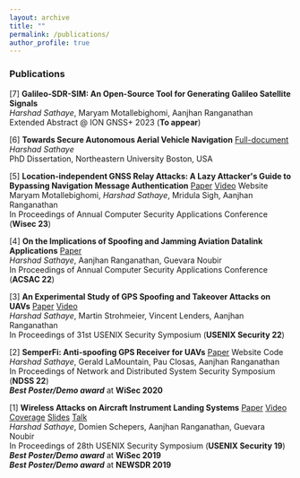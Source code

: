 ```yaml
---
layout: archive
title: ""
permalink: /publications/
author_profile: true
---
```

### Publications
[7] **Galileo-SDR-SIM: An Open-Source Tool for Generating Galileo Satellite Signals**
<br>*Harshad Sathaye*, Maryam Motallebighomi, Aanjhan Ranganathan
<br>Extended Abstract @ ION GNSS+ 2023 (**To appear**)

[6] **Towards Secure Autonomous Aerial Vehicle Navigation** <a href="/files/phd-dissertation.pdf" class="label label-primary">Full-document</a>
<br> *Harshad Sathaye*
<br> PhD Dissertation, Northeastern University Boston, USA

[5] **Location-independent GNSS Relay Attacks: A Lazy Attacker's Guide to Bypassing Navigation Message Authentication**
<a href="/files/motallebighomi23-gnssrelay.pdf" class="label label-primary">Paper</a> <a href="https://www.youtube.com/watch?v=4vfqoYXSHRY&list=PL-odc_k0Tz2hiypDSqLw0-L1GMp9r5n73&index=9](https://www.youtube.com/watch?v=ylTpEsTCczs&ab_channel=relay_attack_OSNMA)" class="label label-danger">Video</a> <a href="https://www.gnssrelayattack.com/" style="text-decoration:none;" class="label label-website">Website</a>
<br> Maryam Motallebighomi, *Harshad Sathaye*, Mridula Sigh, Aanjhan Ranganathan
<br>In Proceedings of Annual Computer Security Applications Conference (**Wisec 23**) 

[4] **On the Implications of Spoofing and Jamming Aviation Datalink Applications**
<a href="/files/sathaye22_acsac.pdf" class="label label-primary">Paper</a>
<br> *Harshad Sathaye*, Aanjhan Ranganathan, Guevara Noubir
<br>In Proceedings of Annual Computer Security Applications Conference (**ACSAC 22**) 

[3] **An Experimental Study of GPS Spoofing and Takeover Attacks on UAVs** <a href="https://www.usenix.org/system/files/sec22-sathaye.pdf" class="label label-primary">Paper</a> <a href="https://www.youtube.com/watch?v=4vfqoYXSHRY&list=PL-odc_k0Tz2hiypDSqLw0-L1GMp9r5n73&index=9" class="label label-danger">Video</a>
<br>*Harshad Sathaye*, Martin Strohmeier, Vincent Lenders, Aanjhan Ranganathan
<br>In Proceedings of 31st USENIX Security Symposium (**USENIX Security 22**)

[2] **SemperFi: Anti-spoofing GPS Receiver for UAVs** <a href="/files/semperfi_ndss22.pdf" class="label label-primary">Paper</a> <a href="https://semperfi-gps.com/" style="text-decoration:none;" class="label label-website">Website</a> <a href="https://semperfi-gps.com/code/" style="text-decoration:none;" rel="noreferrer noopener" target="_blank" class="label label-info">Code</a> 
<br>*Harshad Sathaye*, Gerald LaMountain, Pau Closas, Aanjhan Ranganathan
<br>In Proceedings of Network and Distributed System Security Symposium (**NDSS 22**)
<br>***Best Poster/Demo award*** at **WiSec 2020**

[1] **Wireless Attacks on Aircraft Instrument Landing Systems** <a href="/files/ils_usenix.pdf" class="label label-primary">Paper</a> <a href="https://www.youtube.com/watch?v=Wp4CpyxYJq4" class="label label-danger">Video</a> <a href="/files/ils_coverage.md" class="label label-default">Coverage</a> <a href="/files/ils_usenix-2019-slides.pdf" class="label label-warning">Slides</a> <a href="https://www.usenix.org/conference/usenixsecurity19/presentation/sathaye" class="label label-success">Talk</a>
<br>*Harshad Sathaye*, Domien Schepers, Aanjhan Ranganathan, Guevara Noubir
<br>In Proceedings of 28th USENIX Security Symposium (**USENIX Security 19**)
<br>***Best Poster/Demo award*** at **WiSec 2019**
<br>***Best Poster/Demo award*** at **NEWSDR 2019**
